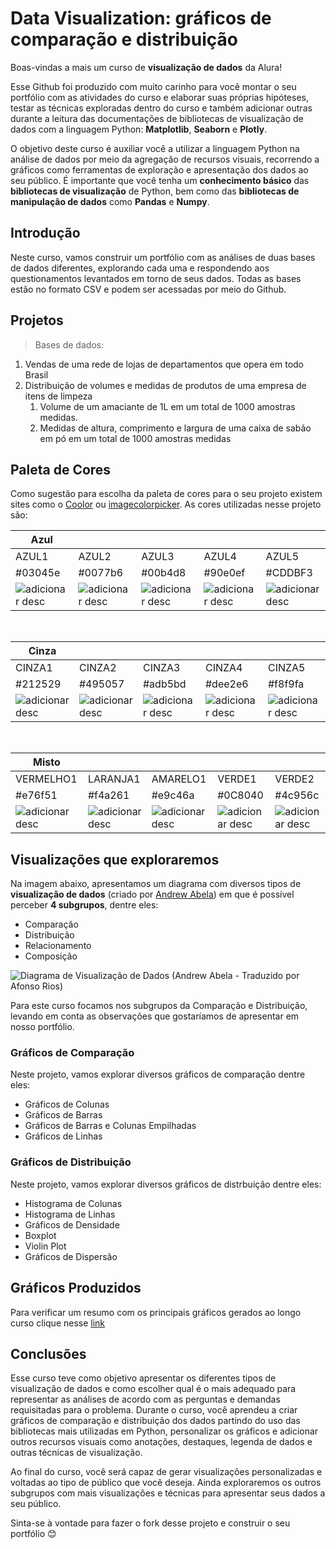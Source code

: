 # Data Visualization: gráficos de comparação e distribuição

Boas-vindas a mais um curso de **visualização de dados** da Alura! 

Esse Github foi produzido com muito carinho para você montar o seu portfólio com as atividades do curso e elaborar suas próprias hipóteses, testar as técnicas exploradas dentro do curso e também adicionar outras durante a leitura das documentações de bibliotecas de visualização de dados com a linguagem Python: **Matplotlib**, **Seaborn** e **Plotly**.

O objetivo deste curso é auxiliar você a utilizar a linguagem Python na análise de dados por meio da agregação de recursos visuais, recorrendo a gráficos como ferramentas de exploração e apresentação dos dados ao seu público. É importante que você tenha um **conhecimento básico** das **bibliotecas de visualização** de Python, bem como das **bibliotecas de manipulação de dados** como **Pandas** e **Numpy**.

## Introdução

Neste curso, vamos construir um portfólio com as análises de duas bases de dados diferentes, explorando cada uma e respondendo aos questionamentos levantados em torno de seus dados. Todas as bases estão no formato CSV e podem ser acessadas por meio do Github.

## Projetos

> Bases de dados:

<ol> 
  <li> Vendas de uma rede de lojas de departamentos que opera em todo Brasil</li>
  <li> Distribuição de volumes e medidas de produtos de uma empresa de itens de limpeza
    <ol> 
      <li> Volume de um amaciante de 1L em um total de 1000 amostras medidas.</li>
      <li> Medidas de altura, comprimento e largura de uma caixa de sabão em pó em um total de 1000 amostras medidas</li>
    </ol>
  </li>
</ol>

## Paleta de Cores

Como sugestão para escolha da paleta de cores para o seu projeto existem sites como o [Coolor](https://coolors.co/palettes/trending) ou [imagecolorpicker](https://imagecolorpicker.com/).
As cores utilizadas nesse projeto são: 

|Azul|||||
|------|------|------|------|------|
| AZUL1 |AZUL2 |AZUL3 |AZUL4 |AZUL5 |
|#03045e | #0077b6 | #00b4d8| #90e0ef | #CDDBF3 |
|![adicionar desc](https://github.com/alura-cursos/dataviz-graficos/blob/master/imagens/AZUL1.png?raw=true)|![adicionar desc](https://github.com/alura-cursos/dataviz-graficos/blob/master/imagens/AZUL2.png?raw=true)|![adicionar desc](https://github.com/alura-cursos/dataviz-graficos/blob/master/imagens/AZUL3.png?raw=true)|![adicionar desc](https://github.com/alura-cursos/dataviz-graficos/blob/master/imagens/AZUL4.png?raw=true)|![adicionar desc](https://github.com/alura-cursos/dataviz-graficos/blob/master/imagens/AZUL5.png?raw=true)|

&nbsp;

|Cinza|||||
|------|------|------|------|------|
| CINZA1 |CINZA2 |CINZA3 |CINZA4 |CINZA5|
|#212529 | #495057| #adb5bd | #dee2e6| #f8f9fa |
| ![adicionar desc](https://github.com/alura-cursos/dataviz-graficos/blob/master/imagens/CINZA1.png?raw=true)  |![adicionar desc](https://github.com/alura-cursos/dataviz-graficos/blob/master/imagens/CINZA2.png?raw=true) |![adicionar desc](https://github.com/alura-cursos/dataviz-graficos/blob/master/imagens/CINZA3.png?raw=true) |![adicionar desc](https://github.com/alura-cursos/dataviz-graficos/blob/master/imagens/CINZA4.png?raw=true) |![adicionar desc](https://github.com/alura-cursos/dataviz-graficos/blob/master/imagens/CINZA5.png?raw=true)|

&nbsp;

|Misto|||||
|------|------|------|------|------|
| VERMELHO1 |LARANJA1 |AMARELO1 | VERDE1 |VERDE2 |
|#e76f51 | #f4a261 | #e9c46a |#0C8040 | #4c956c |#2a9d8f|
| ![adicionar desc](https://github.com/alura-cursos/dataviz-graficos/blob/master/imagens/VERMELHO1.png?raw=true) |![adicionar desc](https://github.com/alura-cursos/dataviz-graficos/blob/master/imagens/LARANJA1.png?raw=true)|![adicionar desc](https://github.com/alura-cursos/dataviz-graficos/blob/master/imagens/AMARELO1.png?raw=true)| ![adicionar desc](https://github.com/alura-cursos/dataviz-graficos/blob/master/imagens/VERDE1.png?raw=true) | ![adicionar desc](https://github.com/alura-cursos/dataviz-graficos/blob/master/imagens/VERDE2.png?raw=true) |

## Visualizações que exploraremos

Na imagem abaixo, apresentamos um diagrama com diversos tipos de **visualização de dados** (criado por [Andrew Abela](https://extremepresentation.com/wp-content/uploads/choosing-a-good-chart-09-1.pdf)) em que é possível perceber **4 subgrupos**, dentre eles:

- Comparação
- Distribuição
- Relacionamento
- Composição

![Diagrama de Visualização de Dados (Andrew Abela - Traduzido por Afonso Rios)](https://github.com/alura-cursos/dataviz-graficos/blob/master/imagens/Tipos_Graficos/Diagrama%20de%20Visualiza%C3%A7%C3%A3o%20de%20Dados%20(Andrew%20Abela%20-%20Traduzido%20por%20Afonso%20Rios).png?raw=true)

Para este curso focamos nos subgrupos da Comparação e Distribuição, levando em conta as observações que gostaríamos de apresentar em nosso portfólio.

### Gráficos de Comparação

Neste projeto, vamos explorar diversos gráficos de comparação dentre eles:

- Gráficos de Colunas
- Gráficos de Barras
- Gráficos de Barras e Colunas Empilhadas
- Gráficos de Linhas

### Gráficos de Distribuição

Neste projeto, vamos explorar diversos gráficos de distrbuição dentre eles:

- Histograma de Colunas
- Histograma de Linhas
- Gráficos de Densidade
- Boxplot
- Violin Plot
- Gráficos de Dispersão

## Gráficos Produzidos

Para verificar um resumo com os principais gráficos gerados ao longo curso clique nesse [link](https://github.com/alura-cursos/dataviz-graficos/blob/b962a59fd26aa9e0feb8eb964d08cda99d7d5780/Dataviz_Gr%C3%A1ficos_(gr%C3%A1ficos_produzidos).ipynb)

## Conclusões

Esse curso teve como objetivo apresentar os diferentes tipos de visualização de dados e como escolher qual é o mais adequado para representar as análises de acordo com as perguntas e demandas requisitadas para o problema. Durante o curso, você aprendeu a criar gráficos de comparação e distribuição dos dados partindo do uso das bibliotecas mais utilizadas em Python, personalizar os gráficos e adicionar outros recursos visuais como anotações, destaques, legenda de dados e outras técnicas de visualização. 

Ao final do curso, você será capaz de gerar visualizações personalizadas e voltadas ao tipo de público que você deseja.	Ainda exploraremos os outros subgrupos com mais visualizações e técnicas para apresentar seus dados a seu público.

Sinta-se à vontade para fazer o fork desse projeto e construir o seu portfólio 😊
